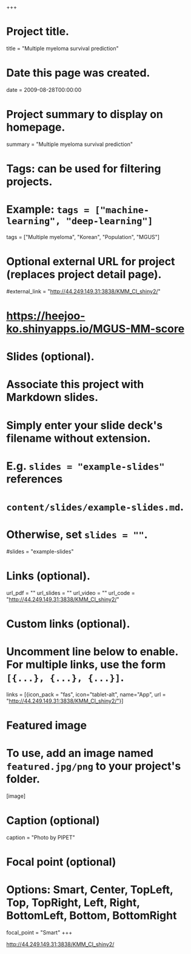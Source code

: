 +++
# Project title.
title = "Multiple myeloma survival prediction"

# Date this page was created.
date = 2009-08-28T00:00:00

# Project summary to display on homepage.
summary = "Multiple myeloma survival prediction"

# Tags: can be used for filtering projects.
# Example: `tags = ["machine-learning", "deep-learning"]`
tags = ["Multiple myeloma", "Korean", "Population", "MGUS"]

# Optional external URL for project (replaces project detail page).
#external_link = "http://44.249.149.31:3838/KMM_CI_shiny2/"
# https://heejoo-ko.shinyapps.io/MGUS-MM-score
# Slides (optional).
#   Associate this project with Markdown slides.
#   Simply enter your slide deck's filename without extension.
#   E.g. `slides = "example-slides"` references 
#   `content/slides/example-slides.md`.
#   Otherwise, set `slides = ""`.
#slides = "example-slides"

# Links (optional).
url_pdf = ""
url_slides = ""
url_video = ""
url_code = "http://44.249.149.31:3838/KMM_CI_shiny2/"

# Custom links (optional).
#   Uncomment line below to enable. For multiple links, use the form `[{...}, {...}, {...}]`.
links = [{icon_pack = "fas", icon="tablet-alt", name="App", url = "http://44.249.149.31:3838/KMM_CI_shiny2/"}]

# Featured image
# To use, add an image named `featured.jpg/png` to your project's folder. 
[image]
  # Caption (optional)
  caption = "Photo by PIPET"
  
  # Focal point (optional)
  # Options: Smart, Center, TopLeft, Top, TopRight, Left, Right, BottomLeft, Bottom, BottomRight
  focal_point = "Smart"
+++

<http://44.249.149.31:3838/KMM_CI_shiny2/>

